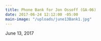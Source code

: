 ```yaml
---
title: Phone Bank for Jon Ossoff (GA-06)
date: 2017-06-24 12:12:00 -05:00
main-image: "/uploads/june13Bank1.jpg"
---
```


June 13, 2017